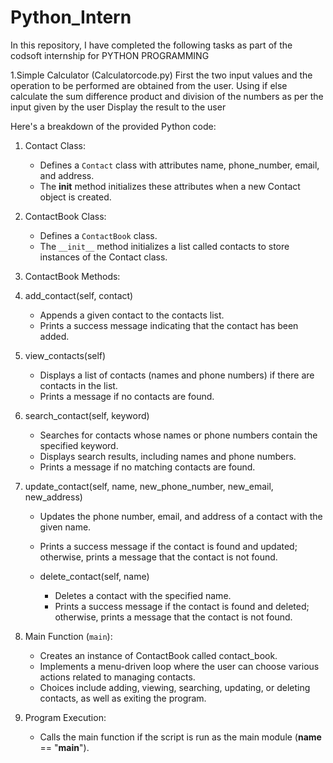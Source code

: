 # Python_Intern
In this repository, I have completed the following tasks as part of the codsoft internship for PYTHON PROGRAMMING

1.Simple Calculator (Calculatorcode.py)
First the two input values and the operation to be performed are obtained from the user.
Using if else calculate the sum difference product and division of the numbers as per the input given by the user
Display the result to the user

Here's a breakdown of the provided Python code:

1. Contact Class:
   - Defines a `Contact` class with attributes name, phone_number, email, and address.
   - The __init__ method initializes these attributes when a new Contact object is created.

2. ContactBook Class:
   - Defines a `ContactBook` class.
   - The `__init__` method initializes a list called contacts to store instances of the Contact class.

3. ContactBook Methods:
1. add_contact(self, contact)
     - Appends a given contact to the contacts list.
     - Prints a success message indicating that the contact has been added.

2. view_contacts(self)
     - Displays a list of contacts (names and phone numbers) if there are contacts in the list.
     - Prints a message if no contacts are found.

3. search_contact(self, keyword)
     - Searches for contacts whose names or phone numbers contain the specified keyword.
     - Displays search results, including names and phone numbers.
     - Prints a message if no matching contacts are found.

4. update_contact(self, name, new_phone_number, new_email, new_address)
     - Updates the phone number, email, and address of a contact with the given name.
     - Prints a success message if the contact is found and updated; otherwise, prints a message that the contact is not found.

   - delete_contact(self, name)
     - Deletes a contact with the specified name.
     - Prints a success message if the contact is found and deleted; otherwise, prints a message that the contact is not found.

5. Main Function (`main`):
   - Creates an instance of ContactBook called contact_book.
   - Implements a menu-driven loop where the user can choose various actions related to managing contacts.
   - Choices include adding, viewing, searching, updating, or deleting contacts, as well as exiting the program.

6. Program Execution:
   - Calls the main function if the script is run as the main module (__name__ == "__main__").

